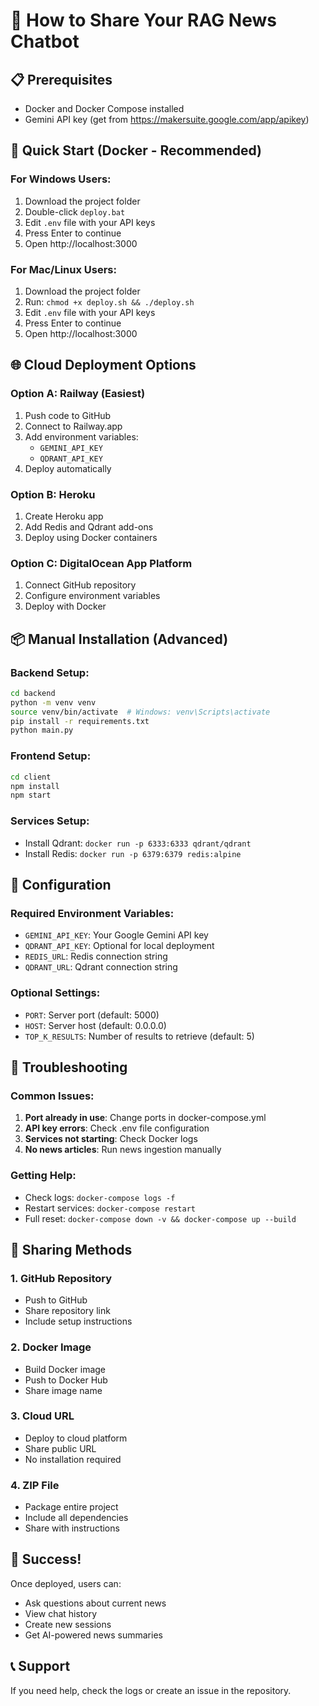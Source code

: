 # 🚀 How to Share Your RAG News Chatbot

## 📋 Prerequisites
- Docker and Docker Compose installed
- Gemini API key (get from https://makersuite.google.com/app/apikey)

## 🎯 Quick Start (Docker - Recommended)

### For Windows Users:
1. Download the project folder
2. Double-click `deploy.bat`
3. Edit `.env` file with your API keys
4. Press Enter to continue
5. Open http://localhost:3000

### For Mac/Linux Users:
1. Download the project folder
2. Run: `chmod +x deploy.sh && ./deploy.sh`
3. Edit `.env` file with your API keys
4. Press Enter to continue
5. Open http://localhost:3000

## 🌐 Cloud Deployment Options

### Option A: Railway (Easiest)
1. Push code to GitHub
2. Connect to Railway.app
3. Add environment variables:
   - `GEMINI_API_KEY`
   - `QDRANT_API_KEY`
4. Deploy automatically

### Option B: Heroku
1. Create Heroku app
2. Add Redis and Qdrant add-ons
3. Deploy using Docker containers

### Option C: DigitalOcean App Platform
1. Connect GitHub repository
2. Configure environment variables
3. Deploy with Docker

## 📦 Manual Installation (Advanced)

### Backend Setup:
```bash
cd backend
python -m venv venv
source venv/bin/activate  # Windows: venv\Scripts\activate
pip install -r requirements.txt
python main.py
```

### Frontend Setup:
```bash
cd client
npm install
npm start
```

### Services Setup:
- Install Qdrant: `docker run -p 6333:6333 qdrant/qdrant`
- Install Redis: `docker run -p 6379:6379 redis:alpine`

## 🔧 Configuration

### Required Environment Variables:
- `GEMINI_API_KEY`: Your Google Gemini API key
- `QDRANT_API_KEY`: Optional for local deployment
- `REDIS_URL`: Redis connection string
- `QDRANT_URL`: Qdrant connection string

### Optional Settings:
- `PORT`: Server port (default: 5000)
- `HOST`: Server host (default: 0.0.0.0)
- `TOP_K_RESULTS`: Number of results to retrieve (default: 5)

## 🐛 Troubleshooting

### Common Issues:
1. **Port already in use**: Change ports in docker-compose.yml
2. **API key errors**: Check .env file configuration
3. **Services not starting**: Check Docker logs
4. **No news articles**: Run news ingestion manually

### Getting Help:
- Check logs: `docker-compose logs -f`
- Restart services: `docker-compose restart`
- Full reset: `docker-compose down -v && docker-compose up --build`

## 📱 Sharing Methods

### 1. GitHub Repository
- Push to GitHub
- Share repository link
- Include setup instructions

### 2. Docker Image
- Build Docker image
- Push to Docker Hub
- Share image name

### 3. Cloud URL
- Deploy to cloud platform
- Share public URL
- No installation required

### 4. ZIP File
- Package entire project
- Include all dependencies
- Share with instructions

## 🎉 Success!
Once deployed, users can:
- Ask questions about current news
- View chat history
- Create new sessions
- Get AI-powered news summaries

## 📞 Support
If you need help, check the logs or create an issue in the repository.
